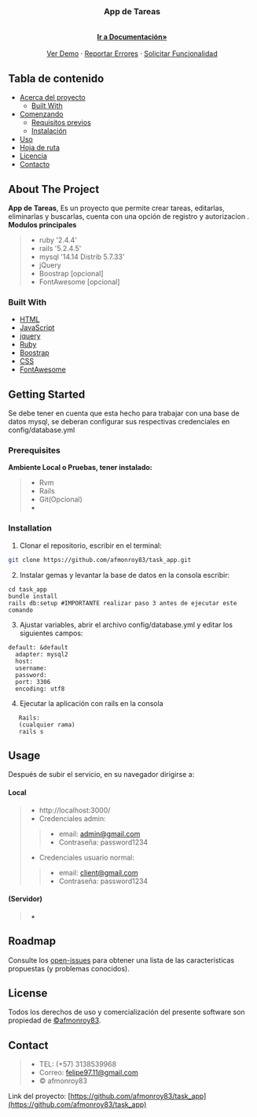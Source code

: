 <!-- PROJECT LOGO -->
<br />
<p align="center">
  <h3 align="center">App de Tareas</h3>
  <p align="center">
    <br />
    <a href=""><strong>Ir a Documentación»</strong></a>
    <br />
    <br />
    <a href="">Ver Demo</a>
    ·
    <a href="https://github.com/afmonroy83/task_app/issues">Reportar Errores</a>
    ·
    <a href="https://github.com/afmonroy83/task_app/issues">Solicitar Funcionalidad</a>
  </p>
</p>

<!-- TABLE OF CONTENTS -->
## Tabla de contenido

* [Acerca del proyecto](#about-the-project)  
  * [Built With](#built-with)  
* [Comenzando](#getting-started)
  * [Requisitos previos](#prerequisites)
  * [Instalación](#installation)
* [Uso](#usage)  
* [Hoja de ruta](#roadmap)
* [Licencia](#license)
* [Contacto](#contact)


<!-- ABOUT THE PROJECT -->
## About The Project

**App de Tareas**, Es un proyecto que permite crear tareas, editarlas, eliminarlas y buscarlas, cuenta con una opción de registro y autorizacion .
**Modulos principales**
>- ruby '2.4.4'
>- rails '5.2.4.5'
>- mysql '14.14 Distrib 5.7.33'
>- jQuery
>- Boostrap [opcional]
>- FontAwesome [opcional]

### Built With

* [HTML](https://www.w3schools.com/html/html_examples.asp)
* [JavaScript](https://www.ruby-lang.org/en/news/2018/03/28/ruby-2-4-4-released/)
* [jquery](https://jquery.com/)
* [Ruby](http://rvm.io/)
* [Boostrap](https://getbootstrap.com/)
* [CSS](https://www.w3.org/standards/webdesign/htmlcss)
* [FontAwesome](https://fontawesome.com/v4.7.0/icons/)
<!-- GETTING STARTED -->
## Getting Started

Se debe tener en cuenta que esta hecho para trabajar con una base de datos mysql, se deberan configurar sus respectivas credenciales en config/database.yml

### Prerequisites

**Ambiente Local o Pruebas, tener instalado:**

>- Rvm
>- Rails
>- Git(Opcional)
>- 

### Installation

1. Clonar el repositorio, escribir en el terminal:
```sh
git clone https://github.com/afmonroy83/task_app.git
```
2. Instalar gemas y levantar la base de datos en la consola escribir:
```
cd task_app
bundle install
rails db:setup #IMPORTANTE realizar paso 3 antes de ejecutar este comando
```
3. Ajustar variables, abrir el archivo  config/database.yml y editar los siguientes campos:
```
default: &default
  adapter: mysql2
  host: 
  username: 
  password: 
  port: 3306
  encoding: utf8
```
4. Ejecutar la aplicación con rails en la consola 
```
   Rails:
   (cualquier rama)
   rails s
```

<!-- USAGE EXAMPLES -->
## Usage

Después de subir el servicio, en su navegador dirigirse a:

#### Local
>- http://localhost:3000/
>- Credenciales admin: 
  >>- email: admin@gmail.com
  >>- Contraseña: password1234
>- Credenciales usuario normal: 
  >>- email: client@gmail.com
  >>- Contraseña: password1234
#### (Servidor)
>- 

<!-- ROADMAP -->
## Roadmap

Consulte los [open-issues](https://github.com/afmonroy83/task_app/issues) para obtener una lista de las características propuestas (y problemas conocidos).

<!-- LICENSE -->
## License

Todos los derechos de uso y comercialización del presente software son propiedad de [©afmonroy83](https://github.com/afmonroy83).

<!-- CONTACT -->
## Contact

>- TEL: (+57) 3138539968
>- Correo: felipe97.11@gmail.com
>- © afmonroy83

Link del proyecto: [https://github.com/afmonroy83/task_app](https://github.com/afmonroy83/task_app)
